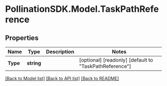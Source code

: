 
# PollinationSDK.Model.TaskPathReference

## Properties

Name | Type | Description | Notes
------------ | ------------- | ------------- | -------------
**Type** | **string** |  | [optional] [readonly] [default to "TaskPathReference"]

[[Back to Model list]](../README.md#documentation-for-models)
[[Back to API list]](../README.md#documentation-for-api-endpoints)
[[Back to README]](../README.md)

